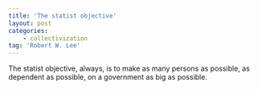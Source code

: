 ```yaml
---
title: 'The statist objective'
layout: post
categories:
    - collectivization
tag: 'Robert W. Lee'
---
```


The statist objective, always, is to make as many persons as possible, as dependent as possible, on a government as big as possible.